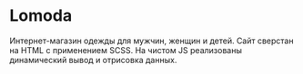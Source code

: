 # Lomoda
Интернет-магазин одежды для мужчин, женщин и детей. Сайт сверстан на HTML с применением SCSS. На чистом JS реализованы динамический вывод и отрисовка данных.
